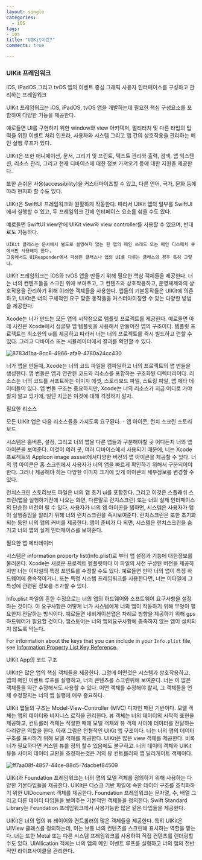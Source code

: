 ```yaml
---
layout: single
categories:
  - iOS
tags:
- ios
title: "UIKit이란?"
comments: true

---
```




### UIKit 프레임워크

iOS, iPadOS 그리고 tvOS 앱의 이벤트 중심 그래픽 사용자 인터페이스를 구성하고 관리하는 프레임워크

UIKit 프레임워크는 iOS, iPadOS, tvOS 앱을 개발하는데 필요한 핵심 구성요소를 포함하여  다양한 기능을 제공한다.

예로들면 UI를 구현하기 위한 window와 view 아키텍처, 멀티터치 및 다른 타입의 입력을 위한 이벤트 처리 인프라, 사용자와 시스템 그리고 앱 간의 상호작용을 관리하는 메인 실행 루프가 있다.

UIKit은 또한 애니메이션, 문서, 그리기 및 프린트, 텍스트 관리와 출력,  검색, 앱 익스텐션, 리소스 관리, 그리고 현재 디바이스에 대한 정보 가져오기 등에 대한 지원을 제공한다.

또한 손쉬운 사용(accessibility)을 커스터마이즈할 수 있고, 다른 언어, 국가, 문화 등에 따라 현지화 할 수도 있다.

UIKit은 SwiftUI 프레임워크와 원활하게 작동한다. 따라서 UIKit 앱의 일부를 SwiftUI에서 실행할 수 있고, 두 프레임워크 간에 인터페이스 요소를 섞을 수도 있다.

예로들면 SwiftUI view안에 UIKit view와 view controller를 사용할 수 있으며, 반대로도 가능하다.

```
UIKit 클래스는 문서에서 별도로 설명하지 않는 한 앱의 메인 쓰레드 또는 메인 디스패치 큐에서만 사용해야 한다.
그중에서도 UIResponder에서 파생된 클래스나 앱의 UI를 다루는 클래스의 경우 특히 그렇다.
```







UIKit 프레임워크는 iOS와 tvOS 앱을 만들기 위해 필요한 핵심 객체들을 제공한다. 너는 너의 컨텐츠들을 스크린 위에 보여주고, 그 컨텐츠와 상호작용하고, 운영체제와의 상호작용을 관리하기 위해 이러한 객체들을 사용한다. 앱들의 기본동작들은 UIKit에 의존하고, UIKit은 너의 구체적인 요구 맞춘 동작들을 커스터마이징할 수 있는 다양한 방법을 제공한다.



Xcode는 너가 만드는 모든 앱의 시작점으로 템플릿 프로젝트를 제공한다. 예로들면 아래 사진은 Xcode에서 싱글뷰 앱 템플릿을 사용해서 만들어진 앱의 구조이다. 템플릿 프로젝트는 최소한의 ui를 제공하고 따라서 너는 너의 프로젝트를 즉시 빌드하고 런할 수 있다. 그리고 디바이스 또는 시뮬레이터에서 결과를 확인할 수 있다.

![8783d1ba-8cc8-4966-afa9-4780a24cc430](https://user-images.githubusercontent.com/90020593/227996282-e8ed1aa0-4e49-4e14-9092-41257e382b13.png)



너가 앱을 만들때, Xcode는 너의 코드 파일을 컴파일하고 너의 프로젝트의 앱 번들을 생성한다. 앱 번들은 앱과 연관된 코드와 리소스를 포함하는 구조화된 디렉터리이다. 리소스는 너의 코드를 서포트하는 이미지 에셋, 스토리보드 파일, 스트링 파일, 앱 메타 데이터들이 있다. 앱 번들 구조는 중요하지만, Xcode는 너의 리소스가 지금 어디로 가야할지 알고 있기에, 일단 지금은 이것에 대해 걱정하지 말자.



필요한 리소스

모든 UIKit 앱은 다음 리소스들을 가지도록 요구된다. - 앱 아이콘, 런치 스크린 스토리보드

시스템은 홈버튼, 설정, 그리고 너의 앱을 다른 앱들과 구분해야할 곳 어디든지 너의 앱아이콘을 보여준다. 이것이 여러 곳, 여러 디바이스에서 사용되기 때문에, 너는 Xcode 프로젝트의 Applcon image assset에서다양한 버전의 앱 아이콘을 제공할 수 있다. 너의 앱 아이콘은 홈 스크린에서 사용자가 너의 앱을 빠르게 확인하기 위해서 구분되어야 한다. 그러나 제공해야 하는 다양한 이미지 크기에 맞게 아이콘의 세부정보를 변경할 수 있다.



런치스크린 스토리보드 파일은 너의 앱 초기 ui를 포함한다. 그리고 이것은 스플래쉬 스크린(앱을 실행하기전에 나오는 화면, 다른말로 런치스크린) 또는 너의 실제 인터페이스의 단순한 버전이 될 수 있다. 사용자가 너의 앱 아이콘을 탭하면, 시스템은 사용자가 앱이 실행중임을 알리기 위해 너의 런치스크린을 즉시보여준다. 런치스크린은 또한 초기화되는 동안 너의 앱의 커버를 제공한다. 앱이 준비가 다 되면, 시스템은 런치스크린을 숨기고 너의 앱의 실제 인터페이스를 보여준다.



필요한 앱 메타데이터

시스템은 information property list(Info.plist)로 부터 앱 설정과 기능에 대한정보를 불러온다. Xcode는 새로운 프로젝트 템플릿마다 이 파일의 사전 구성된 버전을 제공하지만 너는 이파일의 특정 포인트를 수정할 수도 있다. 예로들면 만약 너의 앱이 특정 하드웨어에 종속적이거나, 또는 특정 시스템 프레임워크를 사용한다면, 너는 이파일에 그 특성에 관련된 정보를 추가할 수 있다.

Info.plist 파일의 흔한 수정으로는 너의 앱의 하드웨어와 소프트웨어 요구사항을 설정하는 것이다. 이 요구사항은 어떻게 너가 시스템에게 너의 앱이 작동하기 위해 무엇이 필요한지 전달하는 방식이다. 예로들면 네비게이션앱은 차례로 방향을 제공하기 위해 gps 하드웨어가 필요할 것이다. 앱스토어는 너의 앱의요구사항에 충족하지 않는 앱이 설치되지 않도록 막는다.

For information about the keys that you can include in your `Info.plist` file, see [Information Property List Key Reference](https://developer.apple.com/library/archive/documentation/General/Reference/InfoPlistKeyReference/Introduction/Introduction.html#//apple_ref/doc/uid/TP40009247).



UIKit App의 코드 구조

UIKit은 많은 앱의 핵심 객체들을 제공한다. 그정에 어떤것은 시스템과 상호작용하고, 앱의 메인 이벤트 루프를 실행하고, 너의 콘텐츠를 스크린위에 보여준다. 너는 이 많은 객체들을 약간 수정해서도 사용할 수 있다. 어떤 객체를 수정해야 할지, 그 객체들을 언제 수정할지는 너의 앱 실행에 매우 중요하다.

UIKit 앱들의 구조는 Model-View-Controller (MVC) 디자인 패턴 기반이다. 모델 객체는 앱의 데이터와 비지니스 로직을 관리한다. 뷰 객체는 너의 데이터의 시작적 표현을 제공하고, 컨트롤러 객체는 적절한 때에 모델 객체와 뷰 객체 사이에 데이터를 전달하는 다리같은 역할을 한다. 아래 그림은 전형적인 UIKit 앱 구조이다. 너는 너의 앱의 데이터 구조를 표시하기 위해 모델 객체를 제공한다. UIKit은 많은 view 객체를 제공한다. 비록 너가 필요하다면 커스템 뷰를 정의 할수 있음에도 불구하고. 너의 데이터 객체와 UIKit 뷰들 사이의 데이터 교환을 조정하는것은 거의 뷰 컨트롤러와 앱 딜리게이트 객체이다. 

![ff7aa08f-4857-44ce-88d5-7dacbef84509](https://user-images.githubusercontent.com/90020593/228003437-3690cf7a-6961-4d54-8669-6979f1061ed8.png)



UIKit과 Foundation 프레임워크는 너의 앱의 모델 객체를 정의하기 위해 사용하는 다양한 기본타입들을 제공한다. UIKIt은 디스크 기반 파일에 속한 데이터 구조를 조직화하기 위한 UIDocument 객체를 제공한다. Foundation 프레임워크는 문자열, 수, 배열 그리고 다른 데이터 타입들을 보여주는 기본적인 객체들을 정의한다. Swift Standard Library는 Foundation 프레임워크에서 사용가능한 많은 같은 타입들을 제공한다.

UIKit은 너의 앱의 뷰 레이어와 컨트롤러의 많은 객체들을 제공한다. 특히 UIKit은 UIView 클래스를 정의하는데, 이는 보통 너의 컨텐츠를 스크린에 표시하는 역할을 맡는다. 너는 또한 Metal 또는 다른 시스템 프레임워크를 사용하여 직접 컨텐츠를 렌더링할 수도 있다. UIAllication 객체는 너의 앱의 메인 이벤트 루프를 실행하고 너의 앱의 전반적인 라이프사이클을 관리한다.